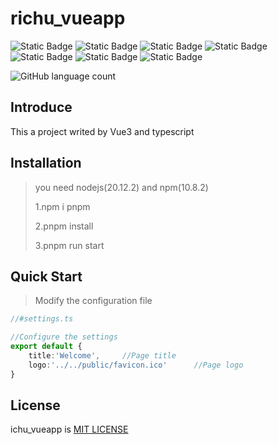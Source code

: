 # richu_vueapp

![Static Badge](https://img.shields.io/badge/node-20.12.2-green)        ![Static Badge](https://img.shields.io/badge/npm-10.8.2-green)          ![Static Badge](https://img.shields.io/badge/vue-3.4.21-blue)       ![Static Badge](https://img.shields.io/badge/pinia-2.1.7-blue)        ![Static Badge](https://img.shields.io/badge/vue_router-4.3.2-blue)       ![Static Badge](https://img.shields.io/badge/axios-1.7.2-blue)      ![Static Badge](https://img.shields.io/badge/typescript-5.4.5-blue)      

![GitHub language count](https://img.shields.io/github/languages/count/richu94/richu_vueapp)    

## Introduce

This a project writed by Vue3 and typescript 

## Installation

> you need nodejs(20.12.2) and npm(10.8.2)
>
> 1.npm i pnpm
>
> 2.pnpm install 
>
> 3.pnpm run start

## Quick Start

> Modify the configuration file

```typescript
//#settings.ts

//Configure the settings
export default {
    title:'Welcome',     //Page title  
    logo:'../../public/favicon.ico'      //Page logo
}
```

## License

ichu_vueapp is [MIT LICENSE](https://github.com/richu94/richu_vueapp/blob/master/LICENSE)
